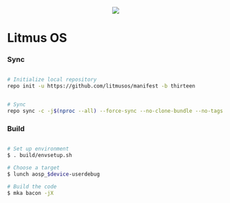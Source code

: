 <p align="center">

<img src="https://github.com/litmusos/manifest/blob/thirteen/Litmus.png">

</p>

# Litmus OS #

### Sync ###

```bash

# Initialize local repository
repo init -u https://github.com/litmusos/manifest -b thirteen

```

```bash

# Sync
repo sync -c -j$(nproc --all) --force-sync --no-clone-bundle --no-tags

```

### Build ###

```bash

# Set up environment
$ . build/envsetup.sh

# Choose a target
$ lunch aosp_$device-userdebug

# Build the code
$ mka bacon -jX
```
